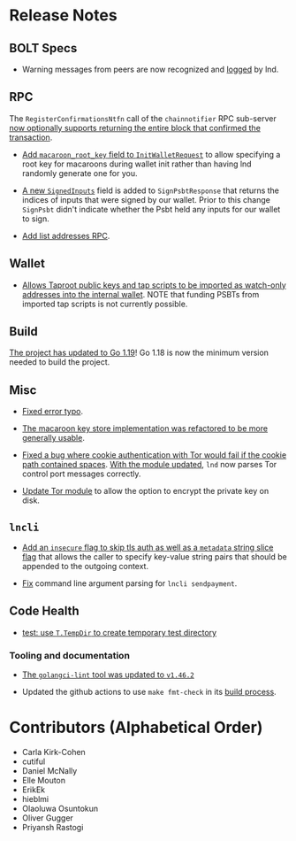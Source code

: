 # Release Notes

## BOLT Specs

* Warning messages from peers are now recognized and
  [logged](https://github.com/lightningnetwork/lnd/pull/6546) by lnd.

## RPC

The `RegisterConfirmationsNtfn` call of the `chainnotifier` RPC sub-server [now
optionally supports returning the entire block that confirmed the
transaction](https://github.com/lightningnetwork/lnd/pull/6730).

* [Add `macaroon_root_key` field to
  `InitWalletRequest`](https://github.com/lightningnetwork/lnd/pull/6457) to
  allow specifying a root key for macaroons during wallet init rather than
  having lnd randomly generate one for you.

* [A new `SignedInputs`](https://github.com/lightningnetwork/lnd/pull/6771) 
  field is added to `SignPsbtResponse` that returns the indices of inputs 
  that were signed by our wallet. Prior to this change `SignPsbt` didn't 
  indicate whether the Psbt held any inputs for our wallet to sign.

* [Add list addresses RPC](https://github.com/lightningnetwork/lnd/pull/6596).

## Wallet

* [Allows Taproot public keys and tap scripts to be imported as watch-only
  addresses into the internal
  wallet](https://github.com/lightningnetwork/lnd/pull/6775). NOTE that funding
  PSBTs from imported tap scripts is not currently possible.

## Build

[The project has updated to Go
1.19](https://github.com/lightningnetwork/lnd/pull/6795)! Go 1.18 is now the
minimum version needed to build the project.

## Misc

* [Fixed error typo](https://github.com/lightningnetwork/lnd/pull/6659).

* [The macaroon key store implementation was refactored to be more generally
  usable](https://github.com/lightningnetwork/lnd/pull/6509).

* [Fixed a bug where cookie authentication with Tor would fail if the cookie
  path contained spaces](https://github.com/lightningnetwork/lnd/pull/6829).
  [With the module updated](https://github.com/lightningnetwork/lnd/pull/6836),
  `lnd` now parses Tor control port messages correctly.

* [Update Tor module](https://github.com/lightningnetwork/lnd/pull/6526) to 
  allow the option to encrypt the private key on disk.

## `lncli`
* [Add an `insecure` flag to skip tls auth as well as a `metadata` string slice
  flag](https://github.com/lightningnetwork/lnd/pull/6818) that allows the 
  caller to specify key-value string pairs that should be appended to the 
  outgoing context.

* [Fix](https://github.com/lightningnetwork/lnd/pull/6858) command line argument
  parsing for `lncli sendpayment`.

## Code Health

* [test: use `T.TempDir` to create temporary test 
  directory](https://github.com/lightningnetwork/lnd/pull/6710)

### Tooling and documentation

* [The `golangci-lint` tool was updated to
  `v1.46.2`](https://github.com/lightningnetwork/lnd/pull/6731)

* Updated the github actions to use `make fmt-check` in its [build
  process](https://github.com/lightningnetwork/lnd/pull/6853).

# Contributors (Alphabetical Order)

* Carla Kirk-Cohen
* cutiful
* Daniel McNally
* Elle Mouton
* ErikEk
* hieblmi
* Olaoluwa Osuntokun
* Oliver Gugger
* Priyansh Rastogi
